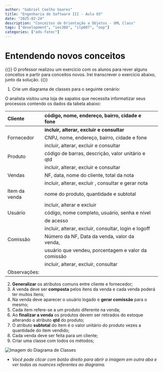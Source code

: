 ```yaml
---
author: "Gabriel Coelho Soares"
title: "Engenharia de Software III - Aula 03"
date: "2025-02-24"
description: "Conceitos de Orientação a Objetos - UML Class"
tags: ["development", "ies300", "ilp007", "oop"]
categories: ["ads-fatec"]
---
```


# Entendendo novos conceitos 

{{<admonition title="No início da aula...">}}
O professor realizou um exercício com os alunos para rever 
alguns conceitos e partir para conceitos novos. Irei transcrever o 
exercício abaixo, junto da solução. 
{{</admonition>}}

1) Crie um diagrama de classes para o seguinte cenário:

O analista visitou uma loja de sapatos que necessita informatizar seus processos contendo os dados da tabela abaixo:

|Cliente|código, nome, endereço, bairro, cidade e fone||
| :- | :- | :- |
||**incluir, alterar, excluir e consultar**||
|Fornecedor|CNPJ, nome, endereço, bairro, cidade e fone||
||incluir, alterar, excluir e consultar||
|Produto|código de barras, descrição, valor unitário e qtd||
||incluir, alterar, excluir e consultar||
|Vendas|NF, data, nome do cliente, total da nota||
||incluir, alterar, excluir , consultar e gerar nota||
|Item da venda|nome do produto, quantidade e subtotal||
||incluir, alterar e excluir||
|Usuário|código, nome completo, usuário, senha e nível||
||de acesso||
||incluir, alterar, excluir, consultar, login e logoff||
|Comissão|Número da NF, Data da venda, valor da venda,||
||usuário que vendeu, porcentagem e valor da comissão||
||incluir, alterar, excluir, consultar||
|Observações:|||

2) **Generalizar** os atributos comuns entre cliente e fornecedor;
3) A venda deve ser **composta** pelos itens da venda e cada venda poderá 
ter muitos itens;
4) Na venda deve aparecer o usuário logado e **gerar comissão** para o mesmo;
5) Cada item refere-se a um produto diferente na venda;
6) Ao **finalizar a venda** os produtos devem ser retirados do estoque 
alterando o atributo **qtd** do produto;
7) O atributo **subtotal** do item é o valor unitário do produto vezes 
a quantidade do item vendido;
8) Cada venda deve ser feita para um cliente;
9) Criar uma classe com todos os métodos;

![Imagem do Diagrama de Classes](exercicio1.png)

- *Você pode clicar com botão direito para abrir a imagem em outra aba e 
ver todas as nuances referentes ao diagrama.* 
